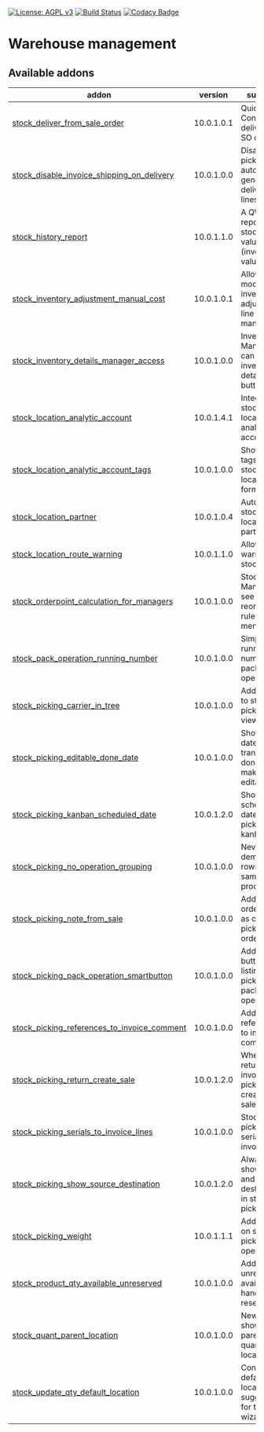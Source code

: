 [![License: AGPL v3](https://img.shields.io/badge/License-AGPL%20v3-blue.svg)](https://www.gnu.org/licenses/agpl-3.0)
[![Build Status](https://travis-ci.org/Tawasta/stock.svg?branch=10.0)](https://travis-ci.org/Tawasta/stock)
[![Codacy Badge](https://api.codacy.com/project/badge/Grade/ef98de2538274a1dab0d14a049986591)](https://www.codacy.com/app/jarmokortetjarvi/stock?utm_source=github.com&amp;utm_medium=referral&amp;utm_content=Tawasta/stock&amp;utm_campaign=Badge_Grade)

Warehouse management
================

[//]: # (addons)

Available addons
----------------
addon | version | summary
--- | --- | ---
[stock_deliver_from_sale_order](stock_deliver_from_sale_order/) | 10.0.1.0.1 | Quick Confirm & deliver from SO draft
[stock_disable_invoice_shipping_on_delivery](stock_disable_invoice_shipping_on_delivery/) | 10.0.1.0.0 | Disable picking auto-generated delivery SO lines
[stock_history_report](stock_history_report/) | 10.0.1.1.0 | A QWeb report from stock history values (inventory valuation)
[stock_inventory_adjustment_manual_cost](stock_inventory_adjustment_manual_cost/) | 10.0.1.0.1 | Allow modifying inventory adjustment line costs manually
[stock_inventory_details_manager_access](stock_inventory_details_manager_access/) | 10.0.1.0.0 | Inventory Managers can see the inventory details button
[stock_location_analytic_account](stock_location_analytic_account/) | 10.0.1.4.1 | Integrate stock location with analytic account
[stock_location_analytic_account_tags](stock_location_analytic_account_tags/) | 10.0.1.0.0 | Show AA tags on stock location form
[stock_location_partner](stock_location_partner/) | 10.0.1.0.4 | Auto-create stock locations for partners
[stock_location_route_warning](stock_location_route_warning/) | 10.0.1.1.0 | Allow using warnings on stock routes
[stock_orderpoint_calculation_for_managers](stock_orderpoint_calculation_for_managers/) | 10.0.1.0.0 | Stock Managers see the 'Run reordering rules' menuitem
[stock_pack_operation_running_number](stock_pack_operation_running_number/) | 10.0.1.0.0 | Simple running number for pack operations
[stock_picking_carrier_in_tree](stock_picking_carrier_in_tree/) | 10.0.1.0.0 | Add carrier to stock picking tree view
[stock_picking_editable_done_date](stock_picking_editable_done_date/) | 10.0.1.0.0 | Show the date when transfer was done and make it editable
[stock_picking_kanban_scheduled_date](stock_picking_kanban_scheduled_date/) | 10.0.1.2.0 | Show scheduled date in picking kanban
[stock_picking_no_operation_grouping](stock_picking_no_operation_grouping/) | 10.0.1.0.0 | Never group demand rows for same products
[stock_picking_note_from_sale](stock_picking_note_from_sale/) | 10.0.1.0.0 | Add sale order note as created picking order note
[stock_picking_pack_operation_smartbutton](stock_picking_pack_operation_smartbutton/) | 10.0.1.0.0 | Adds a new button for listing picking's pack operations
[stock_picking_references_to_invoice_comment](stock_picking_references_to_invoice_comment/) | 10.0.1.0.0 | Add picking references to invoice comment
[stock_picking_return_create_sale](stock_picking_return_create_sale/) | 10.0.1.2.0 | When returning an invoiced picking, create a new sale order
[stock_picking_serials_to_invoice_lines](stock_picking_serials_to_invoice_lines/) | 10.0.1.0.0 | Stock picking serials to invoice lines
[stock_picking_show_source_destination](stock_picking_show_source_destination/) | 10.0.1.2.0 | Always show source and destination in stock pickings
[stock_picking_weight](stock_picking_weight/) | 10.0.1.1.1 | Add weight on stock picking and operations
[stock_product_qty_available_unreserved](stock_product_qty_available_unreserved/) | 10.0.1.0.0 | Add unreserved available (on hand - reserved)
[stock_quant_parent_location](stock_quant_parent_location/) | 10.0.1.0.0 | New field for showing the parent of a quant's location
[stock_update_qty_default_location](stock_update_qty_default_location/) | 10.0.1.0.0 | Configurable default location suggestion for the wizard

[//]: # (end addons)
